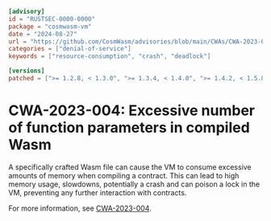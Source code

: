 ```toml
[advisory]
id = "RUSTSEC-0000-0000"
package = "cosmwasm-vm"
date = "2024-08-27"
url = "https://github.com/CosmWasm/advisories/blob/main/CWAs/CWA-2023-004.md"
categories = ["denial-of-service"]
keywords = ["resource-consumption", "crash", "deadlock"]

[versions]
patched = [">= 1.2.8, < 1.3.0", ">= 1.3.4, < 1.4.0", ">= 1.4.2, < 1.5.0", ">= 1.5.1"]
```

# CWA-2023-004: Excessive number of function parameters in compiled Wasm

A specifically crafted Wasm file can cause the VM to consume excessive amounts of memory when compiling a contract.
This can lead to high memory usage, slowdowns, potentially a crash and can poison a lock in the VM,
preventing any further interaction with contracts.

For more information, see [CWA-2023-004](https://github.com/CosmWasm/advisories/blob/main/CWAs/CWA-2023-004.md).
